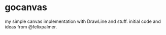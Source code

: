 gocanvas
========

my simple canvas implementation with DrawLine and stuff.
initial code and ideas from @felixpalmer.
